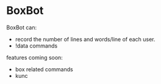 # BoxBot

BoxBot can:

*   record the number of lines and words/line of each user.
*   !data commands

features coming soon:

*   box related commands
*   kunc
